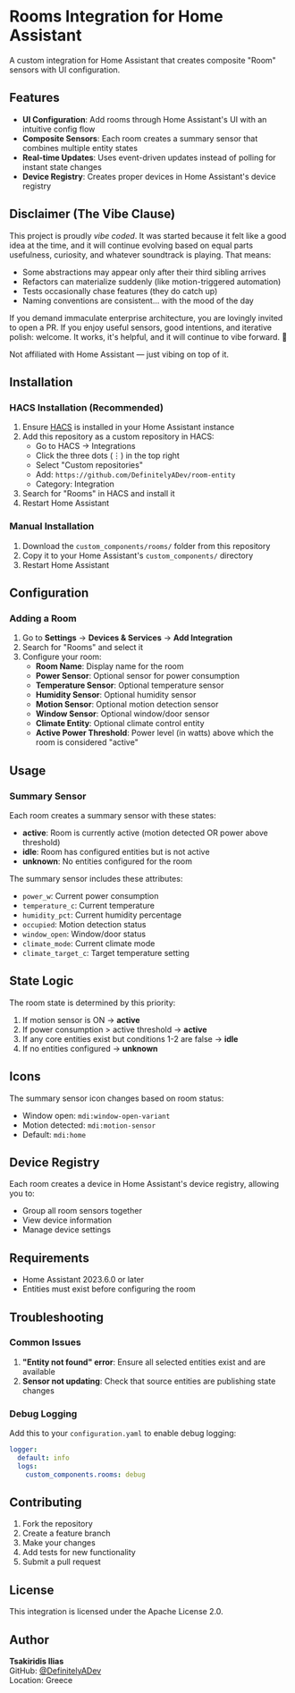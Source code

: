 # Rooms Integration for Home Assistant

A custom integration for Home Assistant that creates composite "Room" sensors with UI configuration.

## Features

- **UI Configuration**: Add rooms through Home Assistant's UI with an intuitive config flow
- **Composite Sensors**: Each room creates a summary sensor that combines multiple entity states
- **Real-time Updates**: Uses event-driven updates instead of polling for instant state changes
- **Device Registry**: Creates proper devices in Home Assistant's device registry

## Disclaimer (The Vibe Clause)

This project is proudly *vibe coded*. It was started because it felt like a good idea at the time, and it will continue evolving based on equal parts usefulness, curiosity, and whatever soundtrack is playing. That means:

- Some abstractions may appear only after their third sibling arrives
- Refactors can materialize suddenly (like motion-triggered automation)
- Tests occasionally chase features (they do catch up)
- Naming conventions are consistent... with the mood of the day

If you demand immaculate enterprise architecture, you are lovingly invited to open a PR. If you enjoy useful sensors, good intentions, and iterative polish: welcome. It works, it's helpful, and it will continue to vibe forward. 🚀

Not affiliated with Home Assistant — just vibing on top of it.

## Installation

### HACS Installation (Recommended)

1. Ensure [HACS](https://hacs.xyz/) is installed in your Home Assistant instance
2. Add this repository as a custom repository in HACS:
   - Go to HACS → Integrations
   - Click the three dots (⋮) in the top right
   - Select "Custom repositories"
   - Add: `https://github.com/DefinitelyADev/room-entity`
   - Category: Integration
3. Search for "Rooms" in HACS and install it
4. Restart Home Assistant

### Manual Installation

1. Download the `custom_components/rooms/` folder from this repository
2. Copy it to your Home Assistant's `custom_components/` directory
3. Restart Home Assistant

## Configuration

### Adding a Room

1. Go to **Settings** → **Devices & Services** → **Add Integration**
2. Search for "Rooms" and select it
3. Configure your room:
   - **Room Name**: Display name for the room
   - **Power Sensor**: Optional sensor for power consumption
   - **Temperature Sensor**: Optional temperature sensor
   - **Humidity Sensor**: Optional humidity sensor
   - **Motion Sensor**: Optional motion detection sensor
   - **Window Sensor**: Optional window/door sensor
   - **Climate Entity**: Optional climate control entity
   - **Active Power Threshold**: Power level (in watts) above which the room is considered "active"

## Usage

### Summary Sensor

Each room creates a summary sensor with these states:
- **active**: Room is currently active (motion detected OR power above threshold)
- **idle**: Room has configured entities but is not active
- **unknown**: No entities configured for the room

The summary sensor includes these attributes:
- `power_w`: Current power consumption
- `temperature_c`: Current temperature
- `humidity_pct`: Current humidity percentage
- `occupied`: Motion detection status
- `window_open`: Window/door status
- `climate_mode`: Current climate mode
- `climate_target_c`: Target temperature setting

## State Logic

The room state is determined by this priority:
1. If motion sensor is ON → **active**
2. If power consumption > active threshold → **active**
3. If any core entities exist but conditions 1-2 are false → **idle**
4. If no entities configured → **unknown**

## Icons

The summary sensor icon changes based on room status:
- Window open: `mdi:window-open-variant`
- Motion detected: `mdi:motion-sensor`
- Default: `mdi:home`

## Device Registry

Each room creates a device in Home Assistant's device registry, allowing you to:
- Group all room sensors together
- View device information
- Manage device settings

## Requirements

- Home Assistant 2023.6.0 or later
- Entities must exist before configuring the room

## Troubleshooting

### Common Issues

1. **"Entity not found" error**: Ensure all selected entities exist and are available
2. **Sensor not updating**: Check that source entities are publishing state changes

### Debug Logging

Add this to your `configuration.yaml` to enable debug logging:

```yaml
logger:
  default: info
  logs:
    custom_components.rooms: debug
```

## Contributing

1. Fork the repository
2. Create a feature branch
3. Make your changes
4. Add tests for new functionality
5. Submit a pull request

## License

This integration is licensed under the Apache License 2.0.

## Author

**Tsakiridis Ilias**  
GitHub: [@DefinitelyADev](https://github.com/DefinitelyADev)  
Location: Greece  
